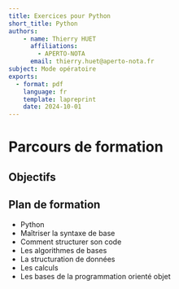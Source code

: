 ```yaml
---
title: Exercices pour Python
short_title: Python
authors: 
    - name: Thierry HUET
      affiliations: 
        - APERTO-NOTA
      email: thierry.huet@aperto-nota.fr
subject: Mode opératoire
exports: 
  - format: pdf
    language: fr
    template: lapreprint
    date: 2024-10-01
---
```


# Parcours de formation

## Objectifs

## Plan de formation
- Python
- Maîtriser la syntaxe de base
- Comment structurer son code
- Les algorithmes de bases
- La structuration de données
- Les calculs
- Les bases de la programmation orienté objet